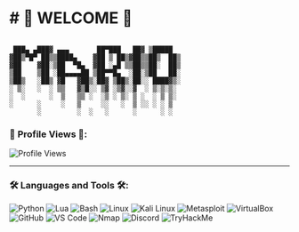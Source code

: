
# # 🌟 **WELCOME** 🌟

```plaintext

 ███▄ ▄███▓ ▄▄▄       ██▀███   ██▓ ▒█████  
▓██▒▀█▀ ██▒▒████▄    ▓██ ▒ ██▒▓██▒▒██▒  ██▒
▓██    ▓██░▒██  ▀█▄  ▓██ ░▄█ ▒▒██▒▒██░  ██▒
▒██    ▒██ ░██▄▄▄▄██ ▒██▀▀█▄  ░██░▒██   ██░
▒██▒   ░██▒ ▓█   ▓██▒░██▓ ▒██▒░██░░ ████▓▒░
░ ▒░   ░  ░ ▒▒   ▓▒█░░ ▒▓ ░▒▓░░▓  ░ ▒░▒░▒░ 
░  ░      ░  ▒   ▒▒ ░  ░▒ ░ ▒░ ▒ ░  ░ ▒ ▒░ 
░      ░     ░   ▒     ░░   ░  ▒ ░░ ░ ░ ▒  
       ░         ░  ░   ░      ░      ░ ░ 
```


### 👀 **Profile Views** 👀:
![Profile Views](https://img.shields.io/badge/Profile_Views-3402-FFD700?style=flat&logo=github&logoColor=black)

---

### 🛠 Languages and Tools 🛠:
![Python](https://img.shields.io/badge/-Python-05122A?style=flat&logo=python&logoColor=F7CD3C)
![Lua](https://img.shields.io/badge/-Lua-05122A?style=flat&logo=lua&logoColor=2C2D72)
![Bash](https://img.shields.io/badge/-Bash-05122A?style=flat&logo=gnu-bash&logoColor=869397)
![Linux](https://img.shields.io/badge/-Linux-05122A?style=flat&logo=linux&logoColor=FAD232)
![Kali Linux](https://img.shields.io/badge/-Kali_Linux-05122A?style=flat&logo=kalilinux&logoColor=white)
![Metasploit](https://img.shields.io/badge/-Metasploit-05122A?style=flat&logo=metasploit&logoColor=blue)
![VirtualBox](https://img.shields.io/badge/-VirtualBox-05122A?style=flat&logo=virtualbox&logoColor=007ACC)
![GitHub](https://img.shields.io/badge/-GitHub-05122A?style=flat&logo=github&logoColor=white)
![VS Code](https://img.shields.io/badge/-VS_Code-05122A?style=flat&logo=visual-studio-code&logoColor=007ACC)
![Nmap](https://img.shields.io/badge/-Nmap-05122A?style=flat&logo=nmap&logoColor=green)
![Discord](https://img.shields.io/badge/-Discord-05122A?style=flat&logo=discord&logoColor=5865F2)
![TryHackMe](https://img.shields.io/badge/-TryHackMe-05122A?style=flat&logo=tryhackme&logoColor=white)

